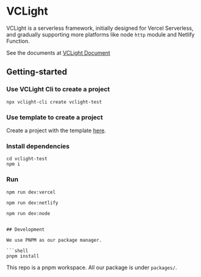 # VCLight

VCLight is a serverless framework, initially designed for Vercel Serverless, and gradually supporting more platforms like node `http` module and Netlify Function.

See the documents at [VCLight Document](https://vclight.bluemangoo.net/)

## Getting-started

### Use VCLight Cli to create a project

```shell
npx vclight-cli create vclight-test
```

### Use template to create a project

Create a project with the template [here](https://github.com/Bluemangoo/VCLight-Example).

### Install dependencies

```shell
cd vclight-test
npm i
```

### Run

```shell
npm run dev:vercel
```

```shell
npm run dev:netlify
```

```shell
npm run dev:node
```

```shell

## Development

We use PNPM as our package manager.

```shell
pnpm install
```

This repo is a pnpm workspace. All our package is under `packages/`.
